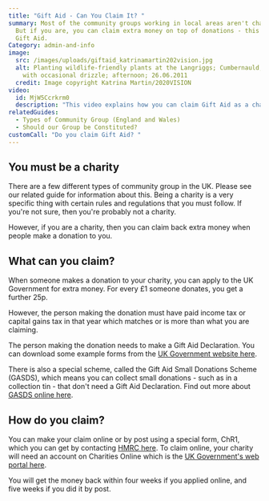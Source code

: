 ```yaml
---
title: "Gift Aid - Can You Claim It? "
summary: Most of the community groups working in local areas aren't charities.
  But if you are, you can claim extra money on top of donations - this is called
  Gift Aid.
Category: admin-and-info
image:
  src: /images/uploads/giftaid_katrinamartin202vision.jpg
  alt: Planting wildlife-friendly plants at the Langriggs; Cumbernauld; overcast
    with occasional drizzle; afternoon; 26.06.2011
  credit: Image copyright Katrina Martin/2020VISION
video:
  id: MjW5Ccrkrm0
  description: "This video explains how you can claim Gift Aid as a charity. "
relatedGuides:
  - Types of Community Group (England and Wales)
  - Should our Group be Constituted?
customCall: "Do you claim Gift Aid? "
---
```

## You must be a charity

There are a few different types of community group in the UK. Please see our related guide for information about this. Being a charity is a very specific thing with certain rules and regulations that you must follow. If you're not sure, then you're probably not a charity.

However, if you are a charity, then you can claim back extra money when people make a donation to you.

## What can you claim?

When someone makes a donation to your charity, you can apply to the UK Government for extra money. For every £1 someone donates, you get a further 25p.

However, the person making the donation must have paid income tax or capital gains tax in that year which matches or is more than what you are claiming.

The person making the donation needs to make a Gift Aid Declaration. You can download some example forms from the [UK Government website here](https://www.gov.uk/claim-gift-aid/gift-aid-declarations).

There is also a special scheme, called the Gift Aid Small Donations Scheme (GASDS), which means you can collect small donations - such as in a collection tin - that don't need a Gift Aid Declaration. Find out more about [GASDS online here](https://www.gov.uk/claim-gift-aid/small-donations-scheme).

## How do you claim?

You can make your claim online or by post using a special form, ChR1, which you can get by contacting [HMRC here](https://www.gov.uk/government/organisations/hm-revenue-customs/contact/charities-and-community-amateur-sports-clubs-cascs). To claim online, your charity will need an account on Charities Online which is the [UK Government's web portal here](https://www.gov.uk/guidance/claim-tax-back-on-donations-using-charities-online).

You will get the money back within four weeks if you applied online, and five weeks if you did it by post.